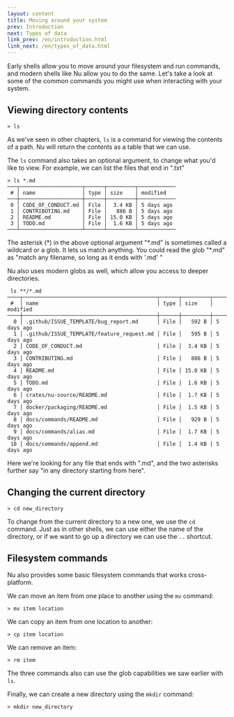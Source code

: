 ```yaml
---
layout: content
title: Moving around your system
prev: Introduction
next: Types of data
link_prev: /en/introduction.html
link_next: /en/types_of_data.html
---
```


Early shells allow you to move around your filesystem and run commands, and modern shells like Nu allow you to do the same. Let's take a look at some of the common commands you might use when interacting with your system.

## Viewing directory contents

```
> ls
```

As we've seen in other chapters, `ls` is a command for viewing the contents of a path. Nu will return the contents as a table that we can use.

The `ls` command also takes an optional argument, to change what you'd like to view.  For example, we can list the files that end in ".txt"

```
> ls *.md
───┬────────────────────┬──────┬─────────┬────────────
 # │ name               │ type │ size    │ modified 
───┼────────────────────┼──────┼─────────┼────────────
 0 │ CODE_OF_CONDUCT.md │ File │  3.4 KB │ 5 days ago 
 1 │ CONTRIBUTING.md    │ File │   886 B │ 5 days ago 
 2 │ README.md          │ File │ 15.0 KB │ 5 days ago 
 3 │ TODO.md            │ File │  1.6 KB │ 5 days ago 
───┴────────────────────┴──────┴─────────┴────────────
```

The asterisk (\*) in the above optional argument "\*.md" is sometimes called a wildcard or a glob. It lets us match anything. You could read the glob "\*.md" as "match any filename, so long as it ends with '.md' "

Nu also uses modern globs as well, which allow you access to deeper directories.

```
 ls **/*.md
────┬───────────────────────────────────────────┬──────┬─────────┬────────────
 #  │ name                                      │ type │ size    │ modified 
────┼───────────────────────────────────────────┼──────┼─────────┼────────────
  0 │ .github/ISSUE_TEMPLATE/bug_report.md      │ File │   592 B │ 5 days ago 
  1 │ .github/ISSUE_TEMPLATE/feature_request.md │ File │   595 B │ 5 days ago 
  2 │ CODE_OF_CONDUCT.md                        │ File │  3.4 KB │ 5 days ago 
  3 │ CONTRIBUTING.md                           │ File │   886 B │ 5 days ago 
  4 │ README.md                                 │ File │ 15.0 KB │ 5 days ago 
  5 │ TODO.md                                   │ File │  1.6 KB │ 5 days ago 
  6 │ crates/nu-source/README.md                │ File │  1.7 KB │ 5 days ago 
  7 │ docker/packaging/README.md                │ File │  1.5 KB │ 5 days ago 
  8 │ docs/commands/README.md                   │ File │   929 B │ 5 days ago 
  9 │ docs/commands/alias.md                    │ File │  1.7 KB │ 5 days ago 
 10 │ docs/commands/append.md                   │ File │  1.4 KB │ 5 days ago
```
 
 Here we're looking for any file that ends with ".md", and the two asterisks further say "in any directory starting from here".

## Changing the current directory

```
> cd new_directory
```

To change from the current directory to a new one, we use the `cd` command. Just as in other shells, we can use either the name of the directory, or if we want to go up a directory we can use the `..` shortcut.

## Filesystem commands

Nu also provides some basic filesystem commands that works cross-platform. 

We can move an item from one place to another using the `mv` command:

```
> mv item location
```

We can copy an item from one location to another:

```
> cp item location
```

We can remove an item:

```
> rm item
```

The three commands also can use the glob capabilities we saw earlier with `ls`.

Finally, we can create a new directory using the `mkdir` command:

```
> mkdir new_directory
```

